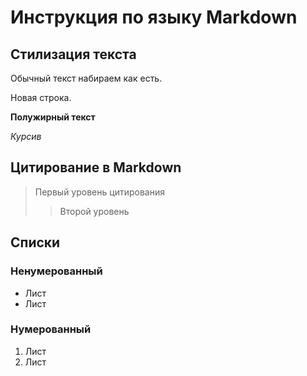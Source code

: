 # Инструкция по языку Markdown

## Стилизация текста

Обычный текст набираем как есть.

Новая строка.

**Полужирный текст**

*Курсив*

## Цитирование в Markdown

> Первый уровень цитирования
>> Второй уровень

## Списки

### Ненумерованный
- Лист
- Лист

### Нумерованный
1. Лист
2. Лист

